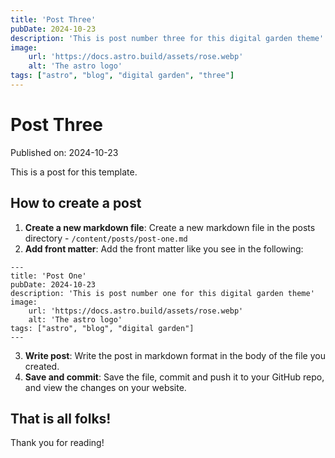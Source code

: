 ```yaml
---
title: 'Post Three'
pubDate: 2024-10-23
description: 'This is post number three for this digital garden theme'
image: 
    url: 'https://docs.astro.build/assets/rose.webp'
    alt: 'The astro logo'
tags: ["astro", "blog", "digital garden", "three"]
---
```


# Post Three

Published on: 2024-10-23

This is a post for this template.

## How to create a post

1. **Create a new markdown file**: Create a new markdown file in the posts directory - `/content/posts/post-one.md`
2. **Add front matter**: Add the front matter like you see in the following:
```astro
---
title: 'Post One'
pubDate: 2024-10-23
description: 'This is post number one for this digital garden theme'
image: 
    url: 'https://docs.astro.build/assets/rose.webp'
    alt: 'The astro logo'
tags: ["astro", "blog", "digital garden"]
---
```
3. **Write post**: Write the post in markdown format in the body of the file you created.
4. **Save and commit**: Save the file, commit and push it to your GitHub repo, and view the changes on your website.

## That is all folks!

Thank you for reading!
